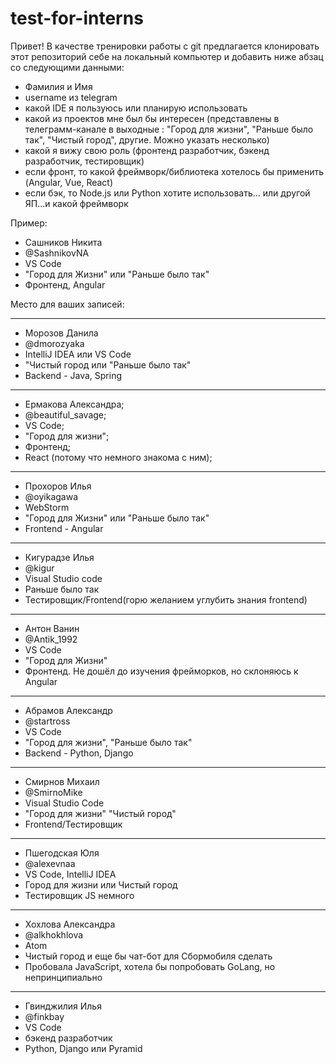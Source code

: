 # test-for-interns

Привет!
В качестве тренировки работы с git предлагается
клонировать этот репозиторий себе на локальный компьютер и добавить ниже абзац со следующими данными:

- Фамилия и Имя
- username из telegram
- какой IDE я пользуюсь или планирую использовать
- какой из проектов мне был бы интересен
(представлены в телеграмм-канале в выходные : "Город для жизни", "Раньше было так", "Чистый город", другие. Можно указать несколько)
- какой я вижу свою роль (фронтенд разработчик, бэкенд разработчик, тестировщик)
- если фронт, то какой фреймворк/библиотека хотелось бы применить (Angular, Vue, React)
- если бэк, то Node.js или Python хотите использовать... или другой ЯП...и какой фреймворк


Пример:
- Cашников Никита
- @SashnikovNA
- VS Code
- "Город для Жизни" или "Раньше было так"
- Фронтенд, Angular


Место для ваших записей:

---

- Морозов Данила
- @dmorozyaka
- IntelliJ IDEA или VS Code
- "Чистый город или "Раньше было так"
- Backend - Java, Spring

---

- Ермакова Александра;
- @beautiful_savage;
- VS Code;
- "Город для жизни";
- Фронтенд;
- React (потому что немного знакома с ним);

---

- Прохоров Илья
- @oyikagawa
- WebStorm
- "Город для Жизни" или "Раньше было так"
- Frontend - Angular

---

- Кигурадзе Илья
- @kigur
- Visual Studio code
- Раньше было так
- Тестировщик/Frontend(горю желанием углубить знания frontend)

---

- Антон Ванин
- @Antik_1992
- VS Code
- "Город для Жизни"
- Фронтенд. Не дошёл до изучения фрейморков, но склоняюсь к Angular

---

- Абрамов Александр
- @startross
- VS Code
- "Город для жизни", "Раньше было так"
- Backend - Python, Django

---

- Смирнов Михаил
- @SmirnoMike
- Visual Studio Code
- "Город для жизни" "Чистый город"
- Frontend/Тестировщик

---

- Пшегодская Юля
- @alexevnaa
- VS Code, IntelliJ IDEA
- Город для жизни или Чистый город
- Тестировщик JS немного

---

- Хохлова Александра
- @alkhokhlova
- Atom
- Чистый город и еще бы чат-бот для Сбормобиля сделать
- Пробовала JavaScript, хотела бы попробовать GoLang, но непринципиально

---

- Гвинджилия Илья
- @finkbay
- VS Code
- бэкенд разработчик
- Python, Django или Pyramid

